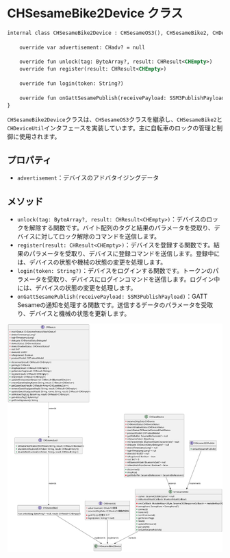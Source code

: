 


# CHSesameBike2Device クラス
```svg
internal class CHSesameBike2Device : CHSesameOS3(), CHSesameBike2, CHDeviceUtil {

    override var advertisement: CHadv? = null
     
    override fun unlock(tag: ByteArray?, result: CHResult<CHEmpty>) 
    override fun register(result: CHResult<CHEmpty>) 

    override fun login(token: String?) 

    override fun onGattSesamePublish(receivePayload: SSM3PublishPayload)
}

```

`CHSesameBike2Device`クラスは、`CHSesameOS3`クラスを継承し、`CHSesameBike2`と`CHDeviceUtil`インタフェースを実装しています。主に自転車のロックの管理と制御に使用されます。

## プロパティ

- `advertisement`：デバイスのアドバタイジングデータ

## メソッド

- `unlock(tag: ByteArray?, result: CHResult<CHEmpty>)`：デバイスのロックを解除する関数です。バイト配列のタグと結果のパラメータを受取り、デバイスに対してロック解除のコマンドを送信します。
- `register(result: CHResult<CHEmpty>)`：デバイスを登録する関数です。結果のパラメータを受取り、デバイスに登録コマンドを送信します。登録中には、デバイスの状態や機械の状態の変更を処理します。
- `login(token: String?)`：デバイスをログインする関数です。トークンのパラメータを受取り、デバイスにログインコマンドを送信します。ログイン中には、デバイスの状態の変更を処理します。
- `onGattSesamePublish(receivePayload: SSM3PublishPayload)`：GATT Sesameの通知を処理する関数です。送信するデータのパラメータを受取り、デバイスと機械の状態を更新します。


![CHSesameBike2Device](CHSesameBike2Device.svg)
